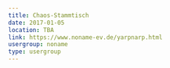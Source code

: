 ```yaml
---
title: Chaos-Stammtisch
date: 2017-01-05
location: TBA
link: https://www.noname-ev.de/yarpnarp.html
usergroup: noname
type: usergroup
---
```

